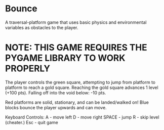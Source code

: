# Bounce
A traversal-platform game that uses basic physics and environmental variables as obstacles to the player.

# NOTE: THIS GAME REQUIRES THE PYGAME LIBRARY TO WORK PROPERLY

The player controls the green square, attempting to jump from platform to platform to reach a gold square.
Reaching the gold square advances 1 level (+100 pts).
Falling off into the void below: -10 pts.

Red platforms are solid, stationary, and can be landed/walked on!
Blue blocks bounce the player upwards and can move.

Keyboard Controls:
  A - move left
  D - move right
  SPACE - jump
  R - skip level (cheater.)
  Esc - quit game
